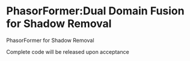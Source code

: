 # PhasorFormer:Dual Domain Fusion for Shadow Removal
PhasorFormer for Shadow Removal

Complete code will be released upon acceptance
